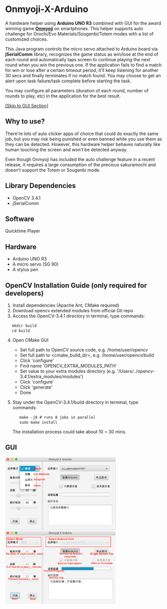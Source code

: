 # Onmyoji-X-Arduino
A hardware helper using **Arduino UNO R3** combined with GUI for the award winning game **[Onmyoji](https://en.onmyojigame.com/)** on smartphones. This helper supports auto challenge for Orochi/Evo Materials/Sougenbi/Totem modes with a list of customized choices.

This Java program controls the micro servo attached to Arduino board via **jSerialComm** library, recognizes the game status as win/lose at the end of each round and automatically taps screen to continue playing the next round when you win the previous one. If the application fails to find a match for win or lose after a certain timeout period, it'll keep listening for another 30 secs and finally terminates if no match found. You may choose to get an alert upon task failure/task complete before starting the task.

You may configure all parameters (duration of each round, number of rounds to play, etc) in the application for the best result.

[[Skip to GUI Section]](#GUI)

## Why to use?
There're lots of auto clicker apps of choice that could do exactly the same job, but you may risk being punished or even banned while you use them as they can be detected. However, this hardware helper behaves naturally like human touching the screen and won't be detected anyway. 

Even though Onmyoji has included the auto challenge feature in a recent release, it requires a large consumption of the precious sakuramochi and doesn't support the Totem or Sougenbi mode. 

## Library Dependencies
- OpenCV 3.4.1
- jSerialComm

## Software
Quicktime Player

## Hardware
 - Arduino UNO R3
 - A micro servo (SG 90)
 - A stylus pen
 
 ## OpenCV Installation Guide (only required for developers)
 1. Install dependencies (Apache Ant, CMake required)
 2. Download opencv extended modules from official Git repo
 3. Access the OpenCV-3.4.1 directory in terminal, type commands:
 
 ```
    mkdir build
    cd build
 ```
 4. Open CMake GUI
     - Set full path to OpenCV source code, e.g. /home/user/opencv
     - Set full path to <cmake_build_dir>, e.g. /home/user/opencv/build
     - Click 'configure' 
     - Find name 'OPENCV_EXTRA_MODULES_PATH'
     - Set value to your extra modules directory (e.g. '/Users/../opencv-3.4.1/extra_modules/modules')
     - Click 'configure' 
     - Click 'generate' 
     - Done
 5. Stay under the OpenCV-3.4.1/build directory in terminal, type commands:
 
     ```
        make -j8 # runs 8 jobs in parallel
        sudo make install
     ```
     
     The installation process could take about 10 ~ 30 mins.
   
   ## GUI <a name="GUI"></a>
   <img alt="Start Job" src="sampleScreenshots/StartJob.png" width="70%">
   <img alt="Running Jobs" src="sampleScreenshots/RunningJobs.png" width="70%">
   
   
   
